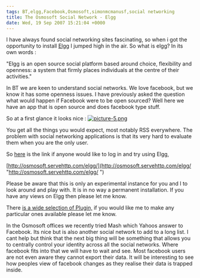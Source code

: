 ```yaml
---
tags: BT,elgg,Facebook,Osmosoft,simonmcmanusf,social networking
title: The Osmosoft Social Network - Elgg
date: Wed, 19 Sep 2007 15:21:04 +0000
---
```

I have always found social networking sites fascinating, so when i got the opportunity to install [Elgg](http://elgg.org/ "Elgg") I jumped high in the air. So what is elgg? In its own words :  
  
"Elgg is an open source social platform based around choice, flexibility and openness: a system that firmly places individuals at the centre of their activities."  
  
In BT we are keen to understand social networks. We love facebook, but we know it has some openness issues. I have previously asked the question what would happen if Facebook were to be open sourced? Well here we have an app that is open source and does facebook type stuff.  
  
So at a first glance it looks nice : [![picture-5.png](http://simonmcmanus.files.wordpress.com/2007/09/picture-5.png)](http://simonmcmanus.files.wordpress.com/2007/09/picture-5.png "picture-5.png")  
  
You get all the things you would expect, most notably RSS everywhere. The problem with social networking applications is that its very hard to evaluate them when you are the only user.  
  
So [here](http://osmosoft.servehttp.com/elgg/ "Join Elgg") is the link if anyone would like to log in and try using Elgg,  
  
[http://osmosoft.servehttp.com/elgg/](http://osmosoft.servehttp.com/elgg/ "http://osmosoft.servehttp.com/elgg/  ")  
  
Please be aware that this is only an experimental instance for you and I to look around and play with. It is in no way a permanent installation. If you have any views on Elgg then please let me know.  
  
There [is a wide selection of Plugin,](http://elgg.org/mod/plugins/ "wide selection of elgg plugins") if you would like me to make any particular ones available please let me know.  
  
In the Osmosoft offices we recently tried Mash which Yahoos answer to Facebook. Its nice but is also another social network to add to a long list. I cant help but think that the next big thing will be something that allows you to centrally control your identity across all the social networks. Where facebook fits into that we will have to wait and see. Most facebook users are not even aware they cannot export their data. It will be interesting to see how peoples view of facebook changes as they realise their data is trapped inside.
